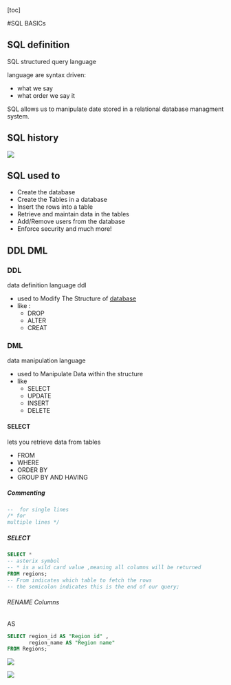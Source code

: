 
[toc]

#SQL BASICs

## SQL definition

SQL structured query language

language are syntax driven:
- what we say
- what order we say it

SQL allows us to manipulate date stored in a relational database managment system.

## SQL history
![](images/2022-09-11-21-57-18.png)

## SQL used to
- Create the database
- Create the Tables in a database
- Insert the rows into a table
- Retrieve and maintain data in the tables
- Add/Remove users from the database
- Enforce security and much more!




## DDL DML
### DDL 
data definition language ddl
- used to Modify The Structure of [database](https://www.rrc.ca/explore/program/full-stack-web-development/)
- like :
  - DROP
  - ALTER
  - CREAT

### DML  
data manipulation language
- used to Manipulate Data within the structure
- like
  - SELECT
  - UPDATE
  - INSERT
  - DELETE

#### SELECT
lets you retrieve data from tables
 - FROM 
 - WHERE
 - ORDER BY
 - GROUP BY AND HAVING

##### Commenting
```sql
--  for single lines
/* for 
multiple lines */ 
```

##### SELECT
```SQL
SELECT * 
-- asterix symbol 
-- * is a wild card value ,meaning all columns will be returned
FROM regions;
-- From indicates which table to fetch the rows
-- the semicolon indicates this is the end of our query;
```
###### RENAME Columns
AS
```sql
SELECT region_id AS "Region id" ,
       region_name AS "Region name"
FROM Regions;
```
![](images/2022-09-11-22-09-35.png)

![](images/2022-09-11-22-10-07.png)

